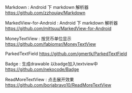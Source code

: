 Markdown : Android 下 markdown 解析器
https://github.com/zzhoujay/Markdown

MarkedView-for-Android : Android 下 markdown 解析器
https://github.com/mittsuu/MarkedView-for-Android

MoneyTextView : 按货币单位显示
https://github.com/fabiomsr/MoneyTextView

ParkedTextField
https://github.com/gmertk/ParkedTextField

Badge : 生成drawable 以badge加入textview中
https://github.com/nekocode/Badge

ReadMoreTextView : 点击展开效果
https://github.com/borjabravo10/ReadMoreTextView
